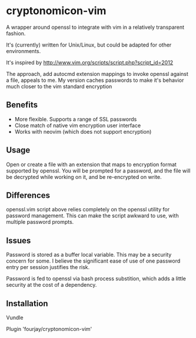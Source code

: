 cryptonomicon-vim
=============

A wrapper around openssl to integrate with vim in a relatively transparent
fashion.

It's (currently) written for Unix/Linux, but could be adapted for other
environments.

It's inspired by http://www.vim.org/scripts/script.php?script_id=2012

The approach, add autocmd extension mappings to invoke openssl against a file,
appeals to me. My version caches passwords to make it's behavior much closer to
the vim standard encryption

Benefits
--------
   * More flexible. Supports a range of SSL passwords
   * Close match of native vim encryption user interface
   * Works with neovim (which does not support encryption)

Usage
------------

Open or create a file with an extension that maps to encryption format
supported by openssl. You will be prompted for a password, and the file will be
decrypted while working on it, and be re-encrypted on write.

Differences
-----------

openssl.vim script above relies completely on the openssl utility for password
management. This can make the script awkward to use, with multiple password prompts.

Issues
------

Password is stored as a buffer local variable. This may be a security concern
for some. I believe the significant ease of use of one password entry per
session justifies the risk.

Password is fed to openssl via bash process substition, which adds a little
security at the cost of a dependency.

Installation
------------

Vundle

Plugin 'fourjay/cryptonomicon-vim'
